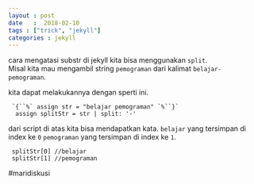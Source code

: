 ```yaml
---
layout : post
date   :  2018-02-10
tags : ["trick", "jekyll"]
categories : jekyll
---
```


cara mengatasi substr di jekyll kita bisa menggunakan `split`.<br>
Misal kita mau mengambil string `pemograman` dari kalimat `belajar-pemograman`.<br>

kita dapat melakukannya dengan sperti ini.<br>

```
 `{``%` assign str = "belajar pemograman" `%``}`
  assign splitStr = str | split: '-'
```
dari script di atas kita bisa mendapatkan kata.
`belajar` yang tersimpan di index ke `0`
`pemograman` yang tersimpan di index ke `1`.

```
 splitStr[0] //belajar
 splitStr[1] //pemograman
```

#maridiskusi
